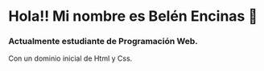 # Hola!! Mi nombre es Belén Encinas 👋 

### Actualmente estudiante de Programación Web.

Con un dominio inicial de Html y Css.
<!---
belenviton/belenviton is a ✨ special ✨ repository because its `README.md` (this file) appears on your GitHub profile.
You can click the Preview link to take a look at your changes.
--->
